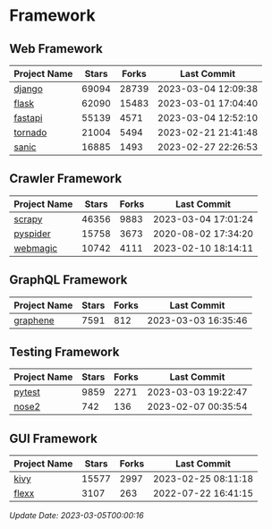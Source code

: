 # Framework

## Web Framework
| Project Name | Stars | Forks | Last Commit |
| ------------ | ----- | ----- | ----------- |
| [django](https://github.com/django/django) | 69094 | 28739 | 2023-03-04 12:09:38 |
| [flask](https://github.com/pallets/flask) | 62090 | 15483 | 2023-03-01 17:04:40 |
| [fastapi](https://github.com/tiangolo/fastapi) | 55139 | 4571 | 2023-03-04 12:52:10 |
| [tornado](https://github.com/tornadoweb/tornado) | 21004 | 5494 | 2023-02-21 21:41:48 |
| [sanic](https://github.com/sanic-org/sanic) | 16885 | 1493 | 2023-02-27 22:26:53 |

## Crawler Framework
| Project Name | Stars | Forks | Last Commit |
| ------------ | ----- | ----- | ----------- |
| [scrapy](https://github.com/scrapy/scrapy) | 46356 | 9883 | 2023-03-04 17:01:24 |
| [pyspider](https://github.com/binux/pyspider) | 15758 | 3673 | 2020-08-02 17:34:20 |
| [webmagic](https://github.com/code4craft/webmagic) | 10742 | 4111 | 2023-02-10 18:14:11 |

## GraphQL Framework
| Project Name | Stars | Forks | Last Commit |
| ------------ | ----- | ----- | ----------- |
| [graphene](https://github.com/graphql-python/graphene) | 7591 | 812 | 2023-03-03 16:35:46 |

## Testing Framework
| Project Name | Stars | Forks | Last Commit |
| ------------ | ----- | ----- | ----------- |
| [pytest](https://github.com/pytest-dev/pytest) | 9859 | 2271 | 2023-03-03 19:22:47 |
| [nose2](https://github.com/nose-devs/nose2) | 742 | 136 | 2023-02-07 00:35:54 |

## GUI Framework
| Project Name | Stars | Forks | Last Commit |
| ------------ | ----- | ----- | ----------- |
| [kivy](https://github.com/kivy/kivy) | 15577 | 2997 | 2023-02-25 08:11:18 |
| [flexx](https://github.com/flexxui/flexx) | 3107 | 263 | 2022-07-22 16:41:15 |

*Update Date: 2023-03-05T00:00:16*